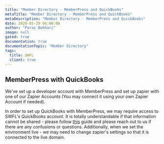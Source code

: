 ```yaml
---
title: "Member Directory - MemberPress and QuickBooks"
metaTitle: "Member Directory - MemberPress and QuickBooks"
metaDescription: "Member Directory - MemberPress and QuickBooks"
date: 2020-05-29 06:00:00
author: "Paras Bokhari"
image: null
gated: true
documentation: true
documentationTopic: "Member Directory"
tags:
  title: SWFL
  client: true
---
```


## MemberPress with QuickBooks

We've set up a developer account with MemberPress and set up zapier with one of our Zapier Accounts (You may connect it using your own Zapier Account if needed).

In order to set up QuickBooks with MemberPress, we may require access to SWFL's QuickBooks account. It is totally understandable if that information cannot be shared - please follow [this](https://docs.memberpress.com/article/273-use-zapier-to-create-a-sales-receipt-in-quickbooks) guide and please reach out to us if there are any confusions or questions. Additionally, when we set the environment live - we may need to change zapier's settings so that it is connected to the live domain.
